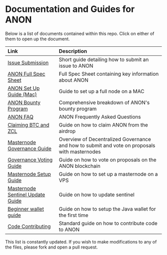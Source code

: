 # Documentation and Guides for ANON

Below is a list of documents contained within this repo. Click on either of them to open up the document.

|	Link													|	Description																						|
|:-															|:-																									|
|	[Issue Submission](issue_submission.md)					|	Short guide detailing how to submit an issue to ANON											|
|	[ANON Full Spec Sheet](anon_spec_sheet.md)				|	Full Spec Sheet containing key information about ANON											|
|	[ANON Set Up Guide (Mac)](first_time_setup_mac.md)		|	Guide to set up a full node on a MAC															|
|	[ANON Bounty Program](bounty_program.md)				|	Comprehensive breakdown of ANON's bounty program												|
|	[ANON FAQ](anon_faq.md)									|	ANON Frequently Asked Questions																	|
|	[Claiming BTC and ZCL](claiming_guide.md)				|	Guide on how to claim ANON from the airdrop														|
|	[Masternode Governance Guide](governance_guide.md)		|	Overview of Decentralized Governance and how to submit and vote on proposals with masternodes	|
|	[Governance Voting Guide](proposal_voting.md)			|	Guide on how to vote on proposals on the ANON blockchain										|
|	[Masternode Setup Guide](anon_masternode_setup.md)		|	Guide on how to set up a masternode on a VPS													|
|	[Masternode Sentinel Update Guide](sentinel_guide.md)	|	Guide on how to update sentinel																	|
|	[Beginner wallet guide](simple_wallet_guide.md)			|	Guide on how to setup the Java wallet for the first time										|
|	[Code Contributing](contributing.md)					|	Standard guide on how to contribute code to ANON												|

This list is constantly updated. If you wish to make modifications to any of the files, please fork and open a pull request.
